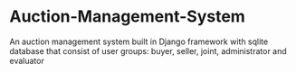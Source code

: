 # Auction-Management-System
An auction management system built in Django framework with sqlite database that consist of user groups: buyer, seller, joint, administrator and evaluator 
